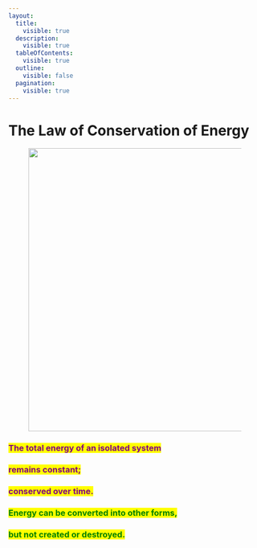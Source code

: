 ```yaml
---
layout:
  title:
    visible: true
  description:
    visible: true
  tableOfContents:
    visible: true
  outline:
    visible: false
  pagination:
    visible: true
---
```


# The Law of Conservation of Energy

<figure><img src="../../../../../../.gitbook/assets/pexels-btgl-♡-11647117.jpg" alt="" width="563"><figcaption></figcaption></figure>

### <mark style="color:purple;">The total energy of an isolated system</mark>&#x20;

### <mark style="color:purple;">remains constant;</mark>&#x20;

### <mark style="color:purple;">conserved over time.</mark>

### <mark style="color:green;">Energy can be converted into other forms,</mark>&#x20;

### <mark style="color:green;">but not created or destroyed.</mark>&#x20;
